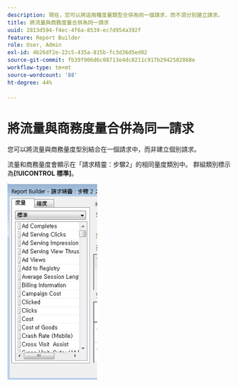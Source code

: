 ```yaml
---
description: 現在，您可以將這兩種度量類型合併為同一個請求，而不須分別建立請求。
title: 將流量與商務度量合併為同一請求
uuid: 2813d594-f4ec-4f6a-8539-ec7d954a392f
feature: Report Builder
role: User, Admin
exl-id: 4b26df2e-22c5-435a-815b-fc3d36d5ed02
source-git-commit: fb39f906d6c08713e4dc8211c917b2942502868e
workflow-type: tm+mt
source-wordcount: '88'
ht-degree: 44%

---
```


# 將流量與商務度量合併為同一請求

您可以將流量與商務量度型別結合在一個請求中，而非建立個別請求。

流量和商務量度會顯示在「請求精靈：步驟2」的相同量度類別中。 群組類別標示為&#x200B;**[!UICONTROL 標準]**。

![請求精靈的熒幕擷圖：步驟2標準量度清單。](assets/standard_metrics.png)
